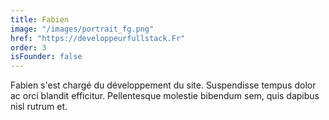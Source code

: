 ```yaml
---
title: Fabien
image: "/images/portrait_fg.png"
href: "https://developpeurfullstack.Fr"
order: 3
isFounder: false
---
```

Fabien s'est chargé du développement du site. Suspendisse tempus dolor ac orci blandit efficitur. Pellentesque molestie bibendum sem, quis dapibus nisl rutrum et. 
